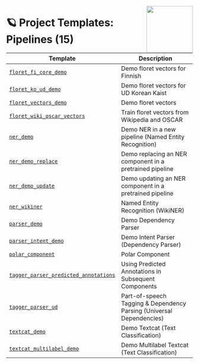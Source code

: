 <a href="https://explosion.ai"><img src="https://explosion.ai/assets/img/logo.svg" width="125" height="125" align="right" /></a>

# 🪐 Project Templates: Pipelines (15)

| Template | Description |
| --- | --- |
| [`floret_fi_core_demo`](floret_fi_core_demo) | Demo floret vectors for Finnish |
| [`floret_ko_ud_demo`](floret_ko_ud_demo) | Demo floret vectors for UD Korean Kaist |
| [`floret_vectors_demo`](floret_vectors_demo) | Demo floret vectors |
| [`floret_wiki_oscar_vectors`](floret_wiki_oscar_vectors) | Train floret vectors from Wikipedia and OSCAR |
| [`ner_demo`](ner_demo) | Demo NER in a new pipeline (Named Entity Recognition) |
| [`ner_demo_replace`](ner_demo_replace) | Demo replacing an NER component in a pretrained pipeline |
| [`ner_demo_update`](ner_demo_update) | Demo updating an NER component in a pretrained pipeline |
| [`ner_wikiner`](ner_wikiner) | Named Entity Recognition (WikiNER) |
| [`parser_demo`](parser_demo) | Demo Dependency Parser |
| [`parser_intent_demo`](parser_intent_demo) | Demo Intent Parser (Dependency Parser) |
| [`polar_component`](polar_component) | Polar Component |
| [`tagger_parser_predicted_annotations`](tagger_parser_predicted_annotations) | Using Predicted Annotations in Subsequent Components |
| [`tagger_parser_ud`](tagger_parser_ud) | Part-of-speech Tagging & Dependency Parsing (Universal Dependencies) |
| [`textcat_demo`](textcat_demo) | Demo Textcat (Text Classification) |
| [`textcat_multilabel_demo`](textcat_multilabel_demo) | Demo Multilabel Textcat (Text Classification) |